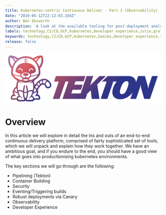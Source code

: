 ```yaml
---
title: Kubernetes-centric Continuous Deliver - Part 3 (Observability)
date: "2019-05-12T22:12:03.284Z"
author: Ben Ebsworth
description: 'A look at the available tooling for post-deployment analysis and how we can measure the success of deployments to gain confidence'
labels: technology,CI/CD,GCP,kubernetes,developer experience,istio,grafana,prometheus,kiali,jaeger
keywords: technology,CI/CD,GCP,kubernetes,kaniko,developer experience,tekton,knative,cicd foundation,CI,CD,continuous delivery,istio,docker,google cloud,pipelines,tutorial,docker-for-mac,minikube,registry,task,taskrun,pipeline resource,production,dockerless,security,googlecloudplatform,googlecloud
release: false
---
```


![Tekton](./tekton.png)

# Overview

In this article we will explore in detail the ins and outs of an end-to-end continuous delivery platform, comprised of fairly sophisticated set of tools, which we will unpack and explain how they work together. We have an ambitious goal, and if you endure to the end, you should have a good view of what goes into productionising kubernetes environments.

The key sections we will go through are the following:

* Pipelining (Tekton)
* Container Building
* Security
* Eventing/Triggering builds
* Robust deployments via Canary
* Observability
* Developer Experience

